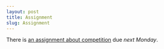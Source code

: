 ```yaml
---
layout: post
title: Assignment
slug: Assignment
---
```


There is [an assignment about competition](/materials/competition.asn.pdf) due _next Monday_. 
